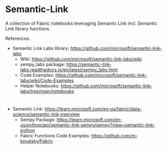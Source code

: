 # Semantic-Link
A collection of Fabric notebooks leveraging Semantic Link incl. Semantic Link library functions.

References:
- Semantic Link Labs library: https://github.com/microsoft/semantic-link-labs
    - Wiki: https://github.com/microsoft/semantic-link-labs/wiki
    - sempy_labs package: https://semantic-link-labs.readthedocs.io/en/latest/sempy_labs.html
    - Code Examples: https://github.com/microsoft/semantic-link-labs/wiki/Code-Examples
    - Helper Notebooks: https://github.com/microsoft/semantic-link-labs/tree/main/notebooks
#
- Semantic Link: https://learn.microsoft.com/en-us/fabric/data-science/semantic-link-overview
    - Sempy Package: https://learn.microsoft.com/en-us/python/api/semantic-link-sempy/sempy?view=semantic-link-python
    - Fabric Functions Code Examples: https://github.com/m-kovalsky/Fabric
